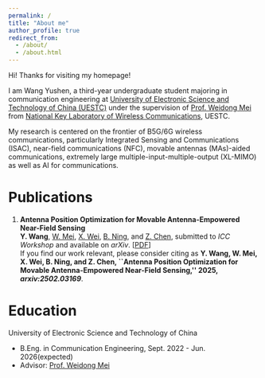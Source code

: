 ```yaml
---
permalink: /
title: "About me"
author_profile: true
redirect_from: 
  - /about/
  - /about.html
---
```


Hi! Thanks for visiting my homepage!  

I am Wang Yushen, a third-year undergraduate student majoring in communication engineering at [University of Electronic Science and Technology of China (UESTC)](https://www.uestc.edu.cn/) under the supervision of [Prof. Weidong Mei](https://faculty.uestc.edu.cn/meiweidong/zh_CN/index.htm) from [National Key Laboratory of Wireless Communications](https://www.ncl.uestc.edu.cn/), UESTC.  

My research is centered on the frontier of B5G/6G wireless communications, particularly Integrated Sensing and Communications (ISAC), near-field communications (NFC), movable antennas (MAs)-aided communications, extremely large multiple-input-multiple-output (XL-MIMO) as well as AI for communications.

# Publications
1. **Antenna Position Optimization for Movable Antenna-Empowered Near-Field Sensing**  
**Y. Wang**, [W. Mei](https://faculty.uestc.edu.cn/meiweidong/zh_CN/index.htm), [X. Wei](https://scholar.google.com/citations?user=pkDJmeMAAAAJ&hl=zh-CN), [B. Ning](https://scholar.google.com/citations?user=ftQU5UcAAAAJ&hl=zh-CN), and [Z. Chen](https://scholar.google.com/citations?user=wnGtLtsAAAAJ&hl=zh-CN), submitted to *ICC Workshop* and available on *arXiv*. [[PDF](https://arxiv.org/pdf/2502.03169)]  
If you find our work relevant, please consider citing as **Y. Wang, W. Mei, X. Wei, B. Ning, and Z. Chen, ``Antenna Position Optimization for Movable Antenna-Empowered Near-Field Sensing,'' 2025, *arxiv:2502.03169***.

# Education
University of Electronic Science and Technology of China
* B.Eng. in Communication Engineering, Sept. 2022 - Jun. 2026(expected)
* Advisor: [Prof. Weidong Mei](https://faculty.uestc.edu.cn/meiweidong/zh_CN/index.htm)
